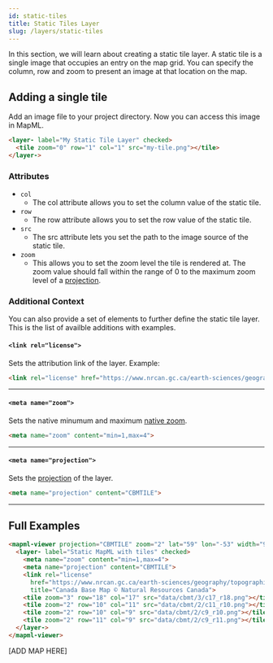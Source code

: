 ```yaml
---
id: static-tiles
title: Static Tiles Layer
slug: /layers/static-tiles
---
```


In this section, we will learn about creating a static tile layer. A static tile is a single image that occupies an entry on the map grid. You can specify the column, row and zoom
to present an image at that location on the map.

## Adding a single tile

Add an image file to your project directory. Now you can access this image in MapML.

```html
<layer- label="My Static Tile Layer" checked>
  <tile zoom="0" row="1" col="1" src="my-tile.png"></tile>
</layer->

```

### Attributes

- `col`
  - The col attribute allows you to set the column value of the static tile.
- `row`
  - The row attribute allows you to set the row value of the static tile.
- `src`
  - The src attribute lets you set the path to the image source of the static tile.
- `zoom`
  - This allows you to set the zoom level the tile is rendered at. The zoom value should fall within the range of 0 to the maximum zoom level of a [projection](www.example.com).

### Additional Context

You can also provide a set of elements to further define the static tile layer. This is the list of availble additions with examples.

#### `<link rel="license">` 

Sets the attribution link of the layer. Example:

```html
<link rel="license" href="https://www.nrcan.gc.ca/earth-sciences/geography/topographic-information/free-data-geogratis/licence/17285" title="Canada Base Map © Natural Resources Canada">
```

---

#### `<meta name="zoom">` 

Sets the native minumum and maximum [native zoom](www.example.com).

```html
<meta name="zoom" content="min=1,max=4">
```

---

#### `<meta name="projection">` 

Sets the [projection](www.example.com) of the layer. 

```html
<meta name="projection" content="CBMTILE">
```

---

## Full Examples

```html
<mapml-viewer projection="CBMTILE" zoom="2" lat="59" lon="-53" width="900" height="400" controls>
  <layer- label="Static MapML with tiles" checked>
    <meta name="zoom" content="min=1,max=4">
    <meta name="projection" content="CBMTILE">
    <link rel="license"
      href="https://www.nrcan.gc.ca/earth-sciences/geography/topographic-information/free-data-geogratis/licence/17285"
      title="Canada Base Map © Natural Resources Canada">
    <tile zoom="3" row="18" col="17" src="data/cbmt/3/c17_r18.png"></tile>
    <tile zoom="2" row="10" col="11" src="data/cbmt/2/c11_r10.png"></tile>
    <tile zoom="2" row="10" col="9" src="data/cbmt/2/c9_r10.png"></tile>
    <tile zoom="2" row="11" col="9" src="data/cbmt/2/c9_r11.png"></tile>
  </layer->
</mapml-viewer>
```
[ADD MAP HERE]